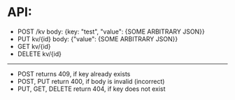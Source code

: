 # API:
 - POST /kv body: {key: "test", "value": {SOME ARBITRARY JSON}} 
 - PUT kv/{id} body: {"value": {SOME ARBITRARY JSON}}
 - GET kv/{id} 
 - DELETE kv/{id}
 
 -----------------------------------------------------------------

 - POST  returns 409, if key already exists
 - POST, PUT return 400, if body is invalid (incorrect)
 - PUT, GET, DELETE return 404, if key does not exist
